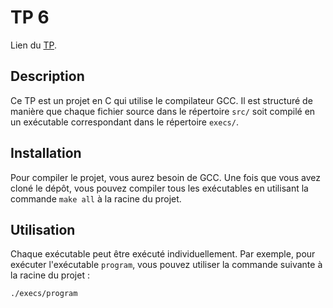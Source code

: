 # TP 6

Lien du [TP](https://github.com/R-Gld/L2S4_sys_TP6/blob/master/TP.pdf).

## Description

Ce TP est un projet en C qui utilise le compilateur GCC. Il est structuré de manière que chaque fichier source dans le répertoire `src/` soit compilé en un exécutable correspondant dans le répertoire `execs/`.

## Installation

Pour compiler le projet, vous aurez besoin de GCC. Une fois que vous avez cloné le dépôt, vous pouvez compiler tous les exécutables en utilisant la commande `make all` à la racine du projet.

## Utilisation

Chaque exécutable peut être exécuté individuellement. Par exemple, pour exécuter l'exécutable `program`, vous pouvez utiliser la commande suivante à la racine du projet :

```bash
./execs/program
```
